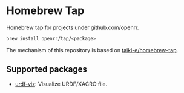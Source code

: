 # Homebrew Tap

Homebrew tap for projects under github.com/openrr.

```sh
brew install openrr/tap/<package>
```

The mechanism of this repository is based on [taiki-e/homebrew-tap](https://github.com/taiki-e/homebrew-tap/tree/1e94863bbce56447120e356f5878ee720195821d).

## Supported packages

- [urdf-viz]: Visualize URDF/XACRO file.

[urdf-viz]: https://github.com/openrr/urdf-viz
